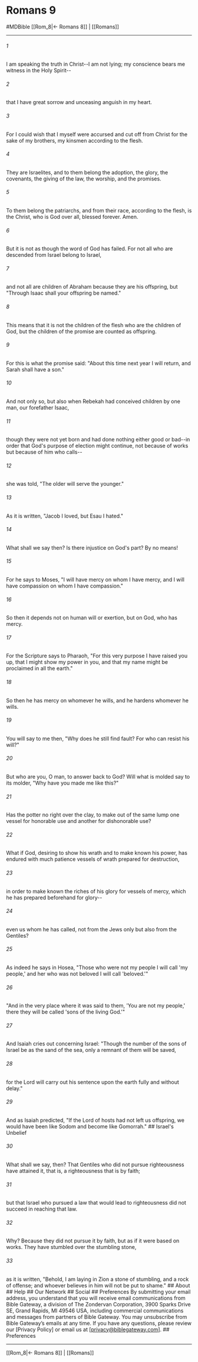 # Romans 9
#MDBible
[[Rom_8|← Romans 8]] | [[Romans]]

***


###### 1 
I am speaking the truth in Christ--I am not lying; my conscience bears me witness in the Holy Spirit-- 

###### 2 
that I have great sorrow and unceasing anguish in my heart. 

###### 3 
For I could wish that I myself were accursed and cut off from Christ for the sake of my brothers, my kinsmen according to the flesh. 

###### 4 
They are Israelites, and to them belong the adoption, the glory, the covenants, the giving of the law, the worship, and the promises. 

###### 5 
To them belong the patriarchs, and from their race, according to the flesh, is the Christ, who is God over all, blessed forever. Amen. 

###### 6 
But it is not as though the word of God has failed. For not all who are descended from Israel belong to Israel, 

###### 7 
and not all are children of Abraham because they are his offspring, but "Through Isaac shall your offspring be named." 

###### 8 
This means that it is not the children of the flesh who are the children of God, but the children of the promise are counted as offspring. 

###### 9 
For this is what the promise said: "About this time next year I will return, and Sarah shall have a son." 

###### 10 
And not only so, but also when Rebekah had conceived children by one man, our forefather Isaac, 

###### 11 
though they were not yet born and had done nothing either good or bad--in order that God's purpose of election might continue, not because of works but because of him who calls-- 

###### 12 
she was told, "The older will serve the younger." 

###### 13 
As it is written, "Jacob I loved, but Esau I hated." 

###### 14 
What shall we say then? Is there injustice on God's part? By no means! 

###### 15 
For he says to Moses, "I will have mercy on whom I have mercy, and I will have compassion on whom I have compassion." 

###### 16 
So then it depends not on human will or exertion, but on God, who has mercy. 

###### 17 
For the Scripture says to Pharaoh, "For this very purpose I have raised you up, that I might show my power in you, and that my name might be proclaimed in all the earth." 

###### 18 
So then he has mercy on whomever he wills, and he hardens whomever he wills. 

###### 19 
You will say to me then, "Why does he still find fault? For who can resist his will?" 

###### 20 
But who are you, O man, to answer back to God? Will what is molded say to its molder, "Why have you made me like this?" 

###### 21 
Has the potter no right over the clay, to make out of the same lump one vessel for honorable use and another for dishonorable use? 

###### 22 
What if God, desiring to show his wrath and to make known his power, has endured with much patience vessels of wrath prepared for destruction, 

###### 23 
in order to make known the riches of his glory for vessels of mercy, which he has prepared beforehand for glory-- 

###### 24 
even us whom he has called, not from the Jews only but also from the Gentiles? 

###### 25 
As indeed he says in Hosea, "Those who were not my people I will call 'my people,' and her who was not beloved I will call 'beloved.'" 

###### 26 
"And in the very place where it was said to them, 'You are not my people,' there they will be called 'sons of the living God.'" 

###### 27 
And Isaiah cries out concerning Israel: "Though the number of the sons of Israel be as the sand of the sea, only a remnant of them will be saved, 

###### 28 
for the Lord will carry out his sentence upon the earth fully and without delay." 

###### 29 
And as Isaiah predicted, "If the Lord of hosts had not left us offspring, we would have been like Sodom and become like Gomorrah." ## Israel's Unbelief 

###### 30 
What shall we say, then? That Gentiles who did not pursue righteousness have attained it, that is, a righteousness that is by faith; 

###### 31 
but that Israel who pursued a law that would lead to righteousness did not succeed in reaching that law. 

###### 32 
Why? Because they did not pursue it by faith, but as if it were based on works. They have stumbled over the stumbling stone, 

###### 33 
as it is written, "Behold, I am laying in Zion a stone of stumbling, and a rock of offense; and whoever believes in him will not be put to shame." ## About ## Help ## Our Network ## Social ## Preferences By submitting your email address, you understand that you will receive email communications from Bible Gateway, a division of The Zondervan Corporation, 3900 Sparks Drive SE, Grand Rapids, MI 49546 USA, including commercial communications and messages from partners of Bible Gateway. You may unsubscribe from Bible Gateway&rsquo;s emails at any time. If you have any questions, please review our [Privacy Policy] or email us at [privacy@biblegateway.com]. ## Preferences

***

[[Rom_8|← Romans 8]] | [[Romans]]
